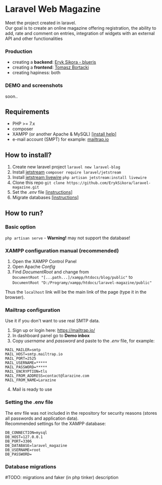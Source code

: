 # Laravel Web Magazine

Meet the project created in laravel.  
Our goal is to create an online magazine offering registration, the ability to add, rate and comment on entries, integration of widgets with an external API and other functionalities

### Production

-   creating a **backend**: [Eryk Sikora - blueris](https://github.com/ErykSikora)
-   creating a **frontend**: [Tomasz Bortacki](https://github.com/tomaszbortacki)
-   creating hapiness: both

### DEMO and screenshots

soon..

## Requirements

-   PHP >= 7.x
-   composer
-   XAMPP (or another Apache & MySQL) [[install help]](#xampp-configuration-panel)
-   e-mail account (SMPT) for example: [mailtrap.io](https://mailtrap.io/)

## How to install?

1. Create new laravel project `laravel new laravel-blog`
2. Install [jetstream](https://jetstream.laravel.com/1.x/introduction.html) `composer require laravel/jetstream`
3. Install [jetstream livewire](https://jetstream.laravel.com/1.x/stacks/livewire.html) `php artisan jetstream:install livewire`
4. Clone this repo `git clone https://github.com/ErykSikora/laravel-magazine.git`
5. Set the _.env_ file [[instructions]](#setting-the-env-file)
6. Migrate databases [[instructions]](#database-migrations)

## How to run?

### Basic option

`php artisan serve` - **Warning!** may not support the database!

### XAMPP configuration manual (recommended)

1. Open the XAMPP Control Panel
2. Open Apache _Config_
3. Find _DocumentRoot_ and change from  
   `DocumentRoot "[...path...]/xampp/htdocs/blog/public"` to  
   `DocumentRoot "D:/Programy/xampp/htdocs/laravel-magazine/public"`

Thus the `localhost` link will be the main link of the page (type it in the browser).

### Mailtrap configuration

Use it if you don't want to use real SMTP data.

1. Sign up or login here: https://mailtrap.io/
2. In dashboard panel go to **Demo inbox**
3. Copy _username_ and _password_ and paste to the _.env_ file, for example:

```
MAIL_MAILER=smtp
MAIL_HOST=smtp.mailtrap.io
MAIL_PORT=2525
MAIL_USERNAME=*****
MAIL_PASSWORD=*****
MAIL_ENCRYPTION=tls
MAIL_FROM_ADDRESS=contact@larazine.com
MAIL_FROM_NAME=Larazine
```

4. Mail is ready to use

### Setting the .env file

The env file was not included in the repository for security reasons (stores all passwords and application data).  
Recommended settings for the XAMPP database:

```
DB_CONNECTION=mysql
DB_HOST=127.0.0.1
DB_PORT=3306
DB_DATABASE=laravel_magazine
DB_USERNAME=root
DB_PASSWORD=
```

### Database migrations

#TODO: migrations and faker (in php tinker) description
